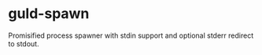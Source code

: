 # guld-spawn

Promisified process spawner with stdin support and optional stderr redirect to stdout.

